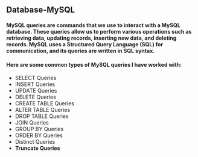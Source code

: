 ## Database-MySQL
#### MySQL queries are commands that we use to interact with a MySQL database. These queries allow us to perform various operations such as retrieving data, updating records, inserting new data, and deleting records. MySQL uses a Structured Query Language (SQL) for communication, and its queries are written in SQL syntax.
#### Here are some common types of MySQL queries I have worked with:
- SELECT Queries
- INSERT Queries
- UPDATE Queries
- DELETE Queries
- CREATE TABLE Queries
- ALTER TABLE Queries
- DROP TABLE Queries
- JOIN Queries
- GROUP BY Queries
- ORDER BY Queries
- Distinct Queries
- **Truncate Queries**
